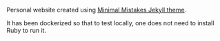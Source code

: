 Personal website created using [Minimal Mistakes Jekyll theme](https://github.com/mmistakes/minimal-mistakes). 

It has been dockerized so that to test locally, one does not need to install Ruby to run it.
